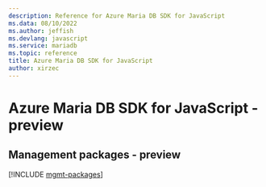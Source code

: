 ```yaml
---
description: Reference for Azure Maria DB SDK for JavaScript
ms.data: 08/10/2022
ms.author: jeffish
ms.devlang: javascript
ms.service: mariadb
ms.topic: reference
title: Azure Maria DB SDK for JavaScript
author: xirzec
---
```

# Azure Maria DB SDK for JavaScript - preview

## Management packages - preview
[!INCLUDE [mgmt-packages](maria-db-mgmt-index.md)]

